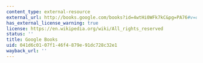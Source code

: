 ```yaml
---
content_type: external-resource
external_url: http://books.google.com/books?id=4wtHi0WFk7kC&pg=PA76#v=onepage
has_external_license_warning: true
license: https://en.wikipedia.org/wiki/All_rights_reserved
status: ''
title: Google Books
uid: 041d6c01-07f1-46f4-879e-91dc728c32e1
wayback_url: ''
---
```

